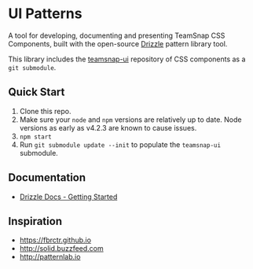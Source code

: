# UI Patterns

A tool for developing, documenting and presenting TeamSnap CSS Components, built with the open-source [Drizzle](https://github.com/cloudfour/drizzle) pattern library tool.

This library includes the [teamsnap-ui](https://github.com/teamsnap/teamsnap-ui) repository of CSS components as a `git submodule`.

## Quick Start

1. Clone this repo.
2. Make sure your `node` and `npm` versions are relatively up to date. Node versions as early as v4.2.3 are known to cause issues.
3. `npm start`
4. Run `git submodule update --init` to populate the `teamsnap-ui` submodule.

## Documentation

- [Drizzle Docs - Getting Started](https://github.com/cloudfour/drizzle/tree/master/docs#getting-started)

## Inspiration

- https://fbrctr.github.io
- http://solid.buzzfeed.com
- http://patternlab.io

